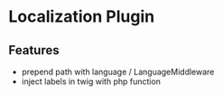 # Localization Plugin

## Features

* prepend path with language / LanguageMiddleware
* inject labels in twig with php function
